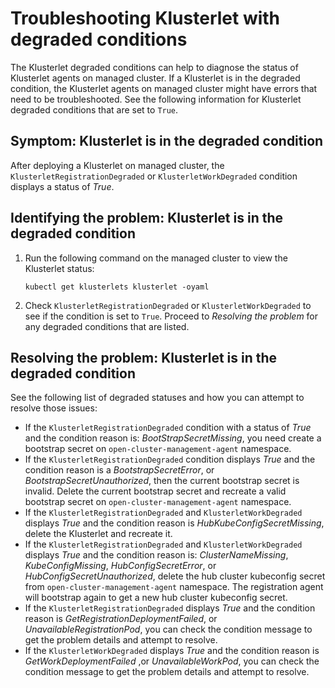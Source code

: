 # Troubleshooting Klusterlet with degraded conditions

The Klusterlet degraded conditions can help to diagnose the status of Klusterlet agents on managed cluster. If a Klusterlet is in the degraded condition, the Klusterlet agents on managed cluster might have errors that need to be troubleshooted. See the following information for Klusterlet degraded conditions that are set to `True`.

## Symptom: Klusterlet is in the degraded condition

After deploying a Klusterlet on managed cluster, the `KlusterletRegistrationDegraded` or `KlusterletWorkDegraded`
condition displays a status of _True_.

## Identifying the problem: Klusterlet is in the degraded condition

1. Run the following command on the managed cluster to view the Klusterlet status:

   ```
   kubectl get klusterlets klusterlet -oyaml
   ```
2. Check `KlusterletRegistrationDegraded` or `KlusterletWorkDegraded` to see if the condition is set to `True`. Proceed to _Resolving the problem_ for any degraded conditions that are listed.

## Resolving the problem: Klusterlet is in the degraded condition

See the following list of degraded statuses and how you can attempt to resolve those issues:

* If the `KlusterletRegistrationDegraded` condition with a status of _True_ and the condition reason is: _BootStrapSecretMissing_,
you need create a bootstrap secret on `open-cluster-management-agent` namespace.
* If the `KlusterletRegistrationDegraded` condition displays _True_ and the condition reason is a _BootstrapSecretError_,
or _BootstrapSecretUnauthorized_, then the current bootstrap secret is invalid. Delete the current bootstrap secret and recreate a valid bootstrap
secret on `open-cluster-management-agent` namespace.
* If the `KlusterletRegistrationDegraded` and `KlusterletWorkDegraded` displays _True_ and the condition reason is
_HubKubeConfigSecretMissing_, delete the Klusterlet and recreate it.
* If the `KlusterletRegistrationDegraded` and `KlusterletWorkDegraded` displays _True_ and the condition reason is:
_ClusterNameMissing_, _KubeConfigMissing_, _HubConfigSecretError_, or _HubConfigSecretUnauthorized_, delete the hub cluster kubeconfig
secret from `open-cluster-management-agent` namespace. The registration agent will bootstrap again to get a new hub cluster kubeconfig secret.
* If the `KlusterletRegistrationDegraded` displays _True_ and the condition reason is _GetRegistrationDeploymentFailed_,
or _UnavailableRegistrationPod_, you can check the condition message to get the problem details and attempt to resolve.
* If the `KlusterletWorkDegraded` displays _True_ and the condition reason is _GetWorkDeploymentFailed_ ,or _UnavailableWorkPod_,
you can check the condition message to get the problem details and attempt to resolve.
